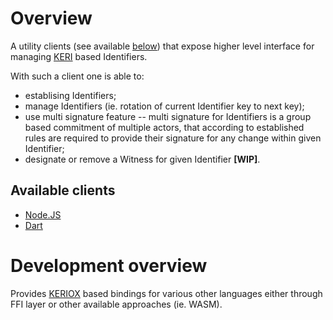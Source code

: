 # Overview

A utility clients (see available [below](#available-clients)) that expose higher level interface for managing [KERI](https://keri.one/) based Identifiers.

With such a client one is able to:
* establising Identifiers;
* manage Identifiers (ie. rotation of current Identifier key to next key);
* use multi signature feature -- multi signature for Identifiers is a group based commitment of multiple actors, that according to established rules are required to provide their signature for any change within given Identifier;
* designate or remove a Witness for given Identifier **[WIP]**.

## Available clients

* [Node.JS](./bindings/node.js)
* [Dart](./bindings/dart)

# Development overview

Provides [KERIOX](https://github.com/WebOfTrust/keriox) based bindings for various other languages either through FFI layer or other available approaches (ie. WASM).
